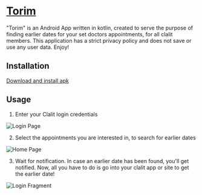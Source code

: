 # [Torim]()

"Torim" is an Android App written in kotlin, created to serve the purpose of finding earlier dates for your set doctors appointments, for all clalit members. This application has a strict privacy policy and does not save or use any user data. Enjoy!

## Installation
[Download and install apk](https://github.com/rotemetreex/Torim/releases)

## Usage

1. Enter your Clalit login credentials

![Login Page](https://i.imgur.com/QPTORNE.png)

2. Select the appointments you are interested in, to search for earlier dates

![Home Page](https://i.imgur.com/lvp7Qqp.png)

3. Wait for notification. In case an earlier date has been found, you'll get notified. 
Now, all you have to do is go into your clalit app or site to get the earlier date!  

![Login Fragment](https://i.imgur.com/h375v90.png)
